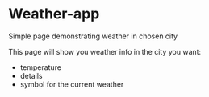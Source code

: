 # Weather-app
Simple page demonstrating weather in chosen city

This page will show you weather info in the city you want:
- temperature
- details
- symbol for the current weather

